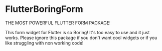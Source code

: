# FlutterBoringForm
THE MOST POWERFUL FLUTTER FORM PACKAGE!

This form widget for Flutter is so Boring! It's too easy to use and it just works. Please ignore this package if you don't want cool widgets or if you like struggling with non working code!
